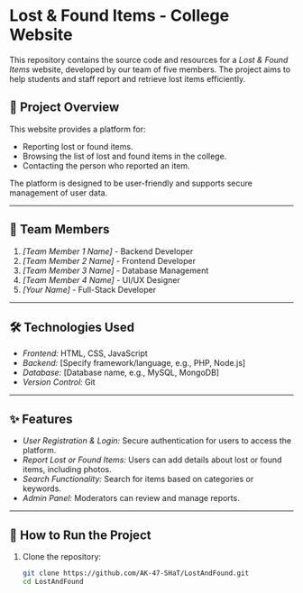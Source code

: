 # Lost & Found Items - College Website  

This repository contains the source code and resources for a *Lost & Found Items* website, developed by our team of five members. The project aims to help students and staff report and retrieve lost items efficiently.

## 📖 Project Overview  
This website provides a platform for:  
- Reporting lost or found items.  
- Browsing the list of lost and found items in the college.  
- Contacting the person who reported an item.  

The platform is designed to be user-friendly and supports secure management of user data.  

---

## 👥 Team Members  
1. *[Team Member 1 Name]* - Backend Developer  
2. *[Team Member 2 Name]* - Frontend Developer  
3. *[Team Member 3 Name]* - Database Management  
4. *[Team Member 4 Name]* - UI/UX Designer  
5. *[Your Name]* - Full-Stack Developer  

---

## 🛠️ Technologies Used  
- *Frontend:* HTML, CSS, JavaScript  
- *Backend:* [Specify framework/language, e.g., PHP, Node.js]  
- *Database:* [Database name, e.g., MySQL, MongoDB]  
- *Version Control:* Git  

---

## ✨ Features  
- *User Registration & Login:* Secure authentication for users to access the platform.  
- *Report Lost or Found Items:* Users can add details about lost or found items, including photos.  
- *Search Functionality:* Search for items based on categories or keywords.  
- *Admin Panel:* Moderators can review and manage reports.  

---

## 🚀 How to Run the Project  
1. Clone the repository:  
   ```bash  
   git clone https://github.com/AK-47-SHaT/LostAndFound.git  
   cd LostAndFound 
